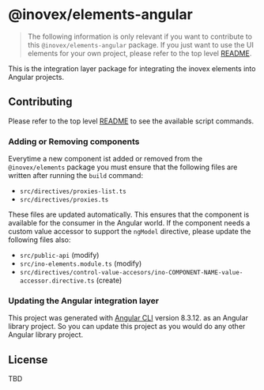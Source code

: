 # @inovex/elements-angular

> The following information is only relevant if you want to contribute to this `@inovex/elements-angular`
> package. If you just want to use the UI elements for your own project, please refer to the top level
> [README](../../../README.md).

This is the integration layer package for integrating the inovex elements into Angular projects.

## Contributing

Please refer to the top level [README](../../../README.md) to see the available script commands.

### Adding or Removing components

Everytime a new component ist added or removed from the `@inovex/elements` package you must ensure that
the following files are written after running the `build` command:

* `src/directives/proxies-list.ts`
* `src/directives/proxies.ts`

These files are updated automatically. This ensures that the component is available for the consumer in
the Angular world. If the component needs a custom value accessor to support the `ngModel` directive,
please update the following files also:

* `src/public-api` (modify)
* `src/ino-elements.module.ts` (modify)
* `src/directives/control-value-accesors/ino-COMPONENT-NAME-value-accessor.directive.ts` (create)

### Updating the Angular integration layer

This project was generated with [Angular CLI](https://github.com/angular/angular-cli) version 8.3.12.
as an Angular library project. So you can update this project as you would do any other Angular
library project.

## License

TBD
